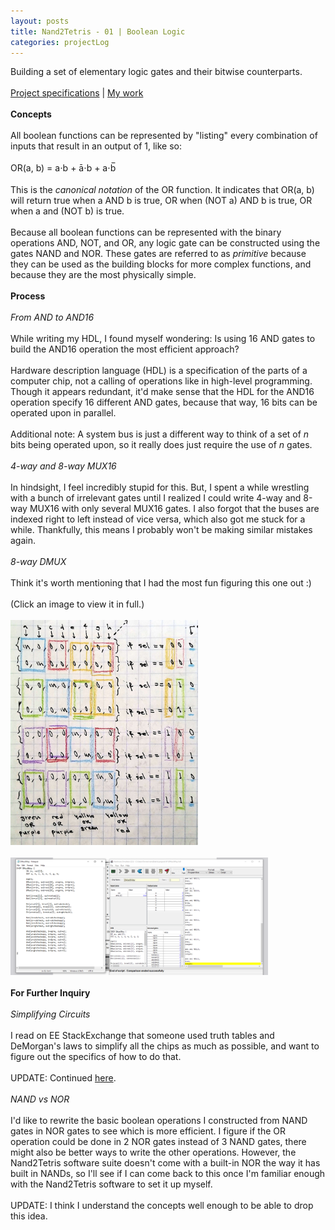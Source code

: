```yaml
---
layout: posts
title: Nand2Tetris - 01 | Boolean Logic
categories: projectLog
---
```

Building a set of elementary logic gates and their bitwise counterparts.
<br><br>
<a href="https://www.nand2tetris.org/project01" target="_blank">Project specifications</a> | <a href="https://github.com/wangzi190/nand2tetris/tree/master/01" target="_blank">My work</a>
<br><br><b>Concepts</b>
<br><br>
All boolean functions can be represented by "listing" every combination of inputs that result in an output of 1, like so:
<br><br>OR(a, b) = a⋅b + ā⋅b + a⋅b̅
<br><br>This is the <i>canonical notation</i> of the OR function. It indicates that OR(a, b) will return true when a AND b is true, OR when (NOT a) AND b is true, OR when a and (NOT b) is true.
<br><br>Because all boolean functions can be represented with the binary operations AND, NOT, and OR, any logic gate can be constructed using the gates NAND and NOR. These gates are referred to as <i>primitive</i> because they can be used as the building blocks for more complex functions, and because they are the most physically simple.
<br><br>
<b>Process</b>
<br><br>
<i>From AND to AND16</i>
<br><br>While writing my HDL, I found myself wondering: Is using 16 AND gates to build the AND16 operation the most efficient approach?
<br><br>
Hardware description language (HDL) is a specification of the parts of a computer chip, not a calling of operations like in high-level programming.
Though it appears redundant, it'd make sense that the HDL for the AND16 operation specify 16 different AND gates, because that way, 16 bits can be operated upon in parallel.
<br><br>Additional note: A system bus is just a different way to think of a set of <i>n</i> bits being operated upon, so it really does just require the use of <i>n</i> gates.
<br><br>
<i>4-way and 8-way MUX16</i>
<br><br>
In hindsight, I feel incredibly stupid for this. But, I spent a while wrestling with a bunch of irrelevant gates until I realized I could write 4-way and 8-way MUX16 with only several MUX16 gates. I also forgot that the buses are indexed right to left instead of vice versa, which also got me stuck for a while. Thankfully, this means I probably won't be making similar mistakes again.
<br><br>
<i>8-way DMUX</i>
<br><br>
Think it's worth mentioning that I had the most fun figuring this one out :)
<br><br>(Click an image to view it in full.)
<br><br>
<a href="/images/for-posts/paper_dmux.png" target="_blank"><img src="/images/for-posts/paper_dmux.png" width="300px"></a>
<br><br><a href="/images/for-posts/dmux8way_sc.PNG" target="_blank"><img src="/images/for-posts/dmux8way_sc.PNG" width="412px"></a>
<br><br>
<b>For Further Inquiry</b>
<br><br>
<i>Simplifying Circuits</i>
<br><br>
I read on EE StackExchange that someone used truth tables and DeMorgan's laws to simplify all the chips as much as possible, and want to figure out the specifics of how to do that.
<br><br>UPDATE: Continued <a href="/projectlog/2023/05/02/simplifying-circuits.html" target="frame"><u>h</u>ere</a>.
<br><br>
<i>NAND vs NOR</i>
<br><br>I'd like to rewrite the basic boolean operations I constructed from NAND gates in NOR gates to see which is more efficient. I figure if the OR operation could be done in 2 NOR gates instead of 3 NAND gates, there might also be better ways to write the other operations. However, the Nand2Tetris software suite doesn't come with a built-in NOR the way it has built in NANDs, so I'll see if I can come back to this once I'm familiar enough with the Nand2Tetris software to set it up myself.
<br><br>UPDATE: I think I understand the concepts well enough to be able to drop this idea.